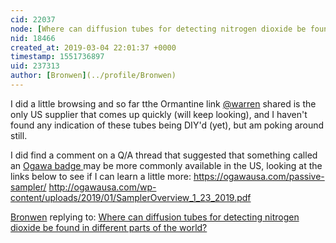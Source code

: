 ```yaml
---
cid: 22037
node: [Where can diffusion tubes for detecting nitrogen dioxide be found in different parts of the world?](../notes/warren/03-04-2019/where-can-diffusion-tubes-for-detecting-nitrogen-dioxide-be-found-in-different-parts-of-the-world)
nid: 18466
created_at: 2019-03-04 22:01:37 +0000
timestamp: 1551736897
uid: 237313
author: [Bronwen](../profile/Bronwen)
---
```


I did a little browsing and so far tthe Ormantine link [@warren](/profile/warren) shared is the only US supplier that comes up quickly (will keep looking), and I haven't found any indication of these tubes being DIY'd (yet), but am poking around still. 

I did find a comment on a Q/A thread that suggested that something called an  [Ogawa badge ](https://www.researchgate.net/post/Can_you_help_me_understand_why_Palmes_Diffusion_Tubes_are_not_widely_used_in_USA?isAnswerFieldFocused=true) may be more commonly available in the US, looking at the links below to see if I can learn a little more: https://ogawausa.com/passive-sampler/
http://ogawausa.com/wp-content/uploads/2019/01/SamplerOverview_1_23_2019.pdf

[Bronwen](../profile/Bronwen) replying to: [Where can diffusion tubes for detecting nitrogen dioxide be found in different parts of the world?](../notes/warren/03-04-2019/where-can-diffusion-tubes-for-detecting-nitrogen-dioxide-be-found-in-different-parts-of-the-world)

